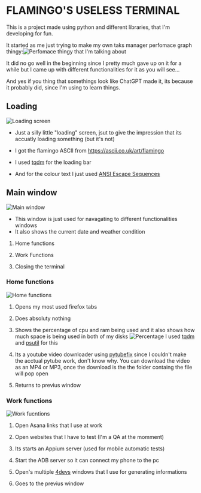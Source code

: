 # FLAMINGO'S USELESS TERMINAL

This is a project made using python and different libraries, that I'm developing for fun.

It started as me just trying to make my own taks manager perfomace graph thingy:![Perfomace thingy that I'm talking about](https://media.discordapp.net/attachments/827008047054192720/1274459699470667807/image.png?ex=66c25496&is=66c10316&hm=695636c04ffede83c57c0232c1d7b5c2ddbd19a93004c8352e9508a3f1dc10f5&=&format=webp&quality=lossless&width=805&height=589)

It did no go well in the beginning since I pretty much gave up on it for a while but I came up with different functionalities for it as you will see...

And yes if you thing that somethings look like ChatGPT made it, its because it probably did, since I'm using to learn things.

## Loading
![Loading screen](https://media.discordapp.net/attachments/827008047054192720/1274459637374128188/image.png?ex=66c25487&is=66c10307&hm=cbfc8e3d9c7b63ae5ea1d0c33b501e0a62d9ef5379c00f63189d6b6c21b22edc&=&format=webp&quality=lossless&width=1203&height=585)

* Just a silly little "loading" screen, jsut to give the impression that its accuatly loading something (but it's not)

* I got the flamingo ASCII from https://ascii.co.uk/art/flamingo

* I used [tqdm](https://github.com/tqdm/tqdm) for the loading bar

* And for the colour text I just used [ANSI Escape Sequences](https://gist.github.com/fnky/458719343aabd01cfb17a3a4f7296797)

## Main window
![Main window](https://media.discordapp.net/attachments/827008047054192720/1274746231637413928/image.png?ex=66c35f71&is=66c20df1&hm=8489b59a9f5542ebcfd1a4444f9fa78929312d11530666d5a25c9cf154d2f799&=&format=webp&quality=lossless&width=1203&height=585)

* This window is just used for navagating to different functionalities windows
* It also shows the current date and weather condition

1. Home functions

2. Work Functions

3. Closing the terminal

### Home functions
![Home functions](https://media.discordapp.net/attachments/827008047054192720/1274463088355184740/image.png?ex=66c257be&is=66c1063e&hm=85c94ec1b74bd5efd16a1023a1f178c105e84c536cda2b8a9170fc4ca6582ee0&=&format=webp&quality=lossless&width=1108&height=589)

1. Opens my most used firefox tabs

2. Does absoluty nothing

3. Shows the percentage of cpu and ram being used and it also shows how much space is being used in both of my disks ![Percentage](https://media.discordapp.net/attachments/827008047054192720/1274464695436185683/image.png?ex=66c2593d&is=66c107bd&hm=341343b799b8aea6715770788bb5199ee4a0faadbfe1996d857cd2bd7b7e6cea&=&format=webp&quality=lossless&width=1139&height=589)
I used [tqdm](https://github.com/tqdm/tqdm) and [psutil](https://pypi.org/project/psutil/) for this

4. Its a youtube video downloader using [pytubefix](https://github.com/JuanBindez/pytubefix) since I couldn't make the acctual pytube work, don't know why. You can download the video as an MP4 or MP3, once the download is the the folder containg the file will pop open

5. Returns to previus window

### Work functions
![Work fucntions](https://media.discordapp.net/attachments/827008047054192720/1274466345563590799/image.png?ex=66c25ac7&is=66c10947&hm=7811afb8c3692e0a754797dfa5b553f77d77e9c77fd9a0a8bdcac47f4d84f6f2&=&format=webp&quality=lossless&width=1131&height=589)

1. Open Asana links that I use at work

2. Open websites that I have to test (I'm a QA at the momment)

3. Its starts an Appium server (used for mobile automatic tests)

4. Start the ADB server so it can connect my phone to the pc

5. Open's multiple [4devs](https://www.4devs.com.br/) windows that 
I use for generating informations

6. Goes to the previus window
